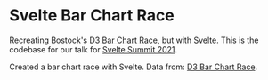 # Svelte Bar Chart Race

Recreating Bostock's [D3 Bar Chart Race](https://observablehq.com/@d3/bar-chart-race), but with [Svelte](https://svelte.dev/). This is the codebase for our talk for [Svelte Summit 2021](https://sveltesummit.com/).

Created a bar chart race with Svelte. Data from: [D3 Bar Chart Race](https://github.com/owid/energy-data?tab=readme-ov-file#data-on-energy-by-our-world-in-data).
